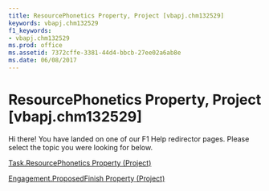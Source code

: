 ```yaml
---
title: ResourcePhonetics Property, Project [vbapj.chm132529]
keywords: vbapj.chm132529
f1_keywords:
- vbapj.chm132529
ms.prod: office
ms.assetid: 7372cffe-3381-44d4-bbcb-27ee02a6ab8e
ms.date: 06/08/2017
---
```



# ResourcePhonetics Property, Project [vbapj.chm132529]

Hi there! You have landed on one of our F1 Help redirector pages. Please select the topic you were looking for below.

[Task.ResourcePhonetics Property (Project)](http://msdn.microsoft.com/library/07019a05-a28b-99dc-993c-0ce3b6fda293%28Office.15%29.aspx)

[Engagement.ProposedFinish Property (Project)](http://msdn.microsoft.com/library/2c2233f2-ee0b-5054-1300-ed4afdfd4c5f%28Office.15%29.aspx)


